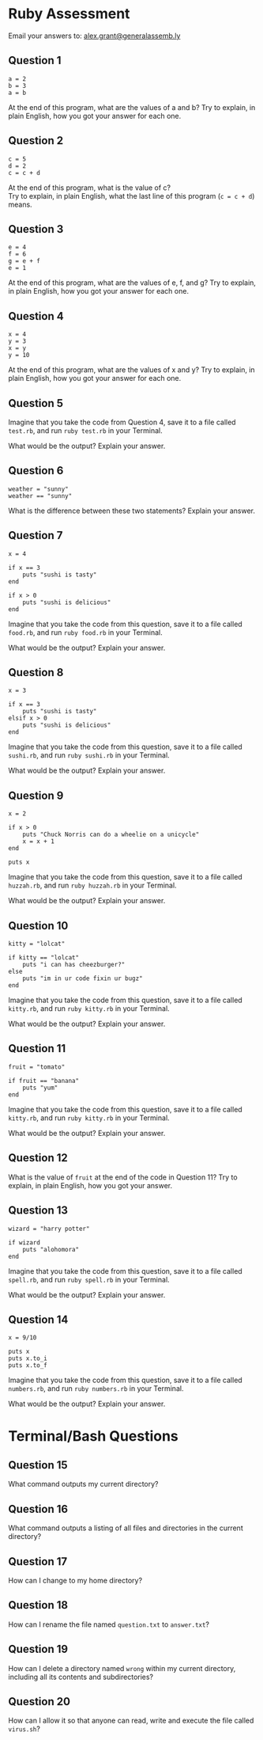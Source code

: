 # Ruby Assessment

Email your answers to: alex.grant@generalassemb.ly

## Question 1

```
a = 2
b = 3
a = b
```

At the end of this program, what are the values of a and b? Try to explain, in plain English, how you got your answer for each one. 

## Question 2

```
c = 5
d = 2
c = c + d
```

At the end of this program, what is the value of c?  
Try to explain, in plain English, what the last line of this program (``c = c + d``) means.

## Question 3

```
e = 4
f = 6
g = e + f
e = 1
```

At the end of this program, what are the values of e, f, and g? Try to explain, in plain English, how you got your answer for each one. 
   

## Question 4

```
x = 4
y = 3
x = y
y = 10
```

At the end of this program, what are the values of x and y? Try to explain, in plain English, how you got your answer for each one.

## Question 5

Imagine that you take the code from Question 4, save it to a file called ``test.rb``, and run ``ruby test.rb`` in your Terminal. 

What would be the output?  Explain your answer. 

## Question 6

```
weather = "sunny"
weather == "sunny" 
```

What is the difference between these two statements? Explain your answer. 

## Question 7 

```
x = 4

if x == 3
	puts "sushi is tasty"
end

if x > 0
	puts "sushi is delicious"
end
```

Imagine that you take the code from this question, save it to a file called ``food.rb``, and run ``ruby food.rb`` in your Terminal. 

What would be the output? Explain your answer. 

## Question 8

```
x = 3

if x == 3
	puts "sushi is tasty"
elsif x > 0
	puts "sushi is delicious"
end
```

Imagine that you take the code from this question, save it to a file called ``sushi.rb``, and run ``ruby sushi.rb`` in your Terminal. 

What would be the output? Explain your answer. 

## Question 9 

```
x = 2

if x > 0
	puts "Chuck Norris can do a wheelie on a unicycle"
	x = x + 1
end

puts x
```

Imagine that you take the code from this question, save it to a file called ``huzzah.rb``, and run ``ruby huzzah.rb`` in your Terminal. 

What would be the output? Explain your answer. 

## Question 10

```
kitty = "lolcat"

if kitty == "lolcat"
	puts "i can has cheezburger?"
else 
	puts "im in ur code fixin ur bugz"
end
```

Imagine that you take the code from this question, save it to a file called ``kitty.rb``, and run ``ruby kitty.rb`` in your Terminal. 

What would be the output? Explain your answer. 

## Question 11

```
fruit = "tomato"

if fruit == "banana"
	puts "yum"
end
```

Imagine that you take the code from this question, save it to a file called ``kitty.rb``, and run ``ruby kitty.rb`` in your Terminal. 

What would be the output? Explain your answer.

## Question 12

What is the value of ``fruit`` at the end of the code in Question 11? Try to explain, in plain English, how you got your answer.

## Question 13

```
wizard = "harry potter"

if wizard
	puts "alohomora"
end
```

Imagine that you take the code from this question, save it to a file called ``spell.rb``, and run ``ruby spell.rb`` in your Terminal. 

What would be the output? Explain your answer.


## Question 14

```
x = 9/10

puts x
puts x.to_i
puts x.to_f
```

Imagine that you take the code from this question, save it to a file called ``numbers.rb``, and run ``ruby numbers.rb`` in your Terminal. 

What would be the output? Explain your answer. 

# Terminal/Bash Questions

## Question 15

What command outputs my current directory?


## Question 16

What command outputs a listing of all files and directories in the current directory?


## Question 17

How can I change to my home directory?


## Question 18

How can I rename the file named `question.txt` to `answer.txt`?


## Question 19

How can I delete a directory named `wrong` within my current directory, including all its contents and subdirectories?

## Question 20

How can I allow it so that anyone can read, write and execute the file called `virus.sh`?
